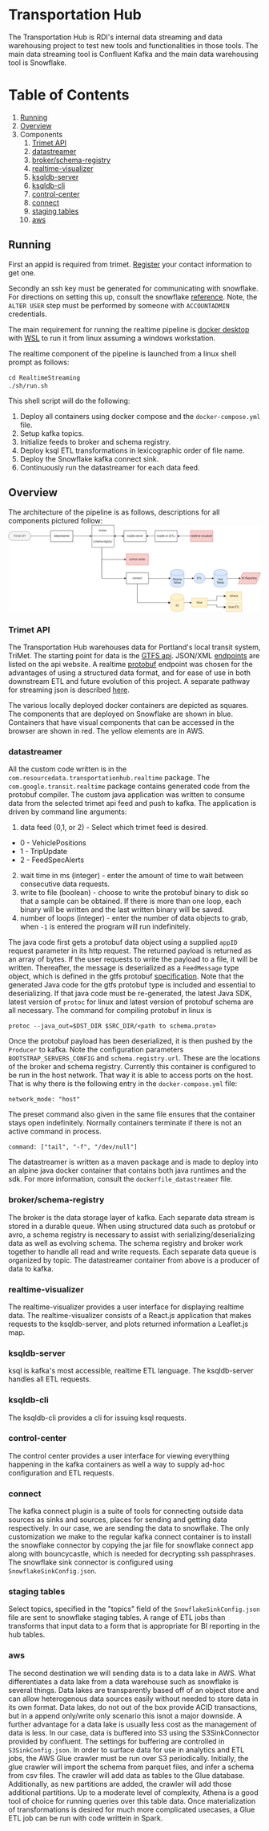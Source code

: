# Transportation Hub

The Transportation Hub is RDI's internal data streaming and data warehousing project to test new tools and functionalities in those tools.  The main data streaming tool is Confluent Kafka and the main data warehousing tool is Snowflake.

# Table of Contents
1. [Running](#topic-1)
2. [Overview](#overview)
3. Components
   1. [Trimet API](#trimet-api)
   2. [datastreamer](#datastreamer)
   3. [broker/schema-registry](#broker-schema-registry)
   4. [realtime-visualizer](#realtime-visualizer)
   5. [ksqldb-server](#ksqldb-server)
   6. [ksqldb-cli](#ksqldb-cli)
   7. [control-center](#control-center)
   8. [connect](#connect)
   9. [staging tables](#staging-tables)
   10. [aws](#aws)

## Running

First an appid is required from trimet.  [Register](https://developer.trimet.org/appid/registration/) your contact information to get one.

Secondly an ssh key must be generated for communicating with snowflake. For directions on setting this up, consult the snowflake [reference](https://docs.snowflake.com/en/user-guide/key-pair-auth).  Note, the `ALTER USER` step must be performed by someone with `ACCOUNTADMIN` credentials. 

The main requirement for running the realtime pipeline is [docker desktop](https://www.docker.com/products/docker-desktop/) with [WSL](https://learn.microsoft.com/en-us/windows/wsl/install) to run it from linux assuming a windows workstation. 
 
The realtime component of the pipeline is launched from a linux shell prompt as follows:
```
cd RealtimeStreaming
./sh/run.sh
```
This shell script will do the following:

1. Deploy all containers using docker compose and the `docker-compose.yml` file.
2. Setup kafka topics.
3. Initialize feeds to broker and schema registry.
4. Deploy ksql ETL transformations in lexicographic order of file name.
5. Deploy the Snowflake kafka connect sink.
6. Continuously run the datastreamer for each data feed.

## Overview

The architecture of the pipeline is as follows, descriptions for all components pictured follow:
![architecture](./imgs/transportation_hub_v2.png)

### Trimet API

The Transportation Hub warehouses data for Portland's local transit system, TriMet.  The starting point for data is the [GTFS api](https://developer.trimet.org/GTFS.shtml).  JSON/XML [endpoints](https://developer.trimet.org/ws_docs/) are listed on the api website.  A realtime [protobuf](https://www.transit.land/feeds/f-trimet~rt/) endpoint was chosen for the advantages of using a structured data format, and for ease of use in both downstream ETL and future evolution of this project.  A separate pathway for streaming json is described [here](RealtimeStreaming/cloud_streaming/loading_via_lambda.md).

The various locally deployed docker containers are depicted as squares.  The components that are deployed on Snowflake are shown in blue.  Containers that have visual components that can be accessed in the browser are shown in red.  The yellow elements are in AWS.

### datastreamer

All the custom code written is in the `com.resourcedata.transportationhub.realtime` package.  The `com.google.transit.realtime` package contains generated code from the protobuf compiler.  The custom java application was written to consume data from the selected trimet api feed and push to kafka. The application is driven by command line arguments:

1. data feed (0,1, or 2) - Select which trimet feed is desired.
  * 0 - VehiclePositions
  * 1 - TripUpdate
  * 2 - FeedSpecAlerts
2. wait time in ms (integer) - enter the amount of time to wait between consecutive data requests.
3. write to file (boolean) - choose to write the protobuf binary to disk so that a sample can be obtained.  If there is more than one loop, each binary will be written and the last written binary will be saved.
4. number of loops (integer) - enter the number of data objects to grab, when `-1` is entered the program will run indefinitely. 

The java code first gets a protobuf data object using a supplied `appID` request parameter in its http request.  The returned payload is returned as an array of bytes. If the user requests to write the payload to a file, it will be written.  Thereafter, the message is deserialized as a `FeedMessage` type object, which is defined in the gtfs protobuf [specification](https://developers.google.com/transit/gtfs-realtime/reference).  Note that the generated Java code for the gtfs protobuf type is included and essential to deserializing.  If that java code must be re-generated, the latest Java SDK, latest version of `protoc` for linux and latest version of protobuf schema are all necessary.  The command for compiling protobuf in linux is 
```
protoc --java_out=$DST_DIR $SRC_DIR/<path to schema.proto>
```
Once the protobuf payload has been deserialized, it is then pushed by the `Producer` to kafka.  Note the configuration parameters `BOOTSTRAP_SERVERS_CONFIG` and `schema.registry.url`.  These are the locations of the broker and schema registry.  Currently this container is configured to be run in the host network.  That way it is able to access ports on the host.  That is why there is the following entry in the `docker-compose.yml` file:
```
network_mode: "host"
```
The preset command also given in the same file ensures that the container stays open indefinitely.  Normally containers terminate if there is not an active command in process.
```
command: ["tail", "-f", "/dev/null"]
```
The datastreamer is written as a maven package and is made to deploy into an alpine java docker container that contains both java runtimes and the sdk.  For more information, consult the `dockerfile_datastreamer` file.

### broker/schema-registry

The broker is the data storage layer of kafka.  Each separate data stream is stored in a durable queue.  When using structured data such as protobuf or avro, a schema registry is necessary to assist with serializing/deserializing data as well as evolving schema. The schema registry and broker work together to handle all read and write requests.  Each separate data queue is organized by topic.  The datastreamer container from above is a producer of data to kafka.  

### realtime-visualizer

The realtime-visualizer provides a user interface for displaying realtime data. The realtime-visualizer consists of a React.js application that makes requests to the ksqldb-server, and plots returned information a Leaflet.js map. 

### ksqldb-server

ksql is kafka's most accessible, realtime ETL language. The ksqldb-server handles all ETL requests. 

### ksqldb-cli
The ksqldb-cli provides a cli for issuing ksql requests. 

### control-center
The control center provides a user interface for viewing everything happening in the kafka containers as well a way to supply ad-hoc configuration and ETL requests.

### connect
The kafka connect plugin is a suite of tools for connecting outside data sources as sinks and sources, places for sending and getting data respectively.  In our case, we are sending the data to snowflake.  The only customization we make to the regular kafka connect container is to install the snowflake connector by copying the jar file for snowflake connect app along with bouncycastle, which is needed for decrypting ssh passphrases.  The snowflake sink connector is configured using `SnowflakeSinkConfig.json`.

### staging tables
Select topics, specified in the "topics" field of the `SnowflakeSinkConfig.json` file are sent to snowflake staging tables.  A range of ETL jobs than transforms that input data to a form that is appropriate for BI reporting in the hub tables.

### aws

The second destination we will sending data is to a data lake in AWS.  What differentiates a data lake from a data warehouse such as snowflake is several things.  Data lakes are transparently based off of an object store and can allow heterogenous data sources easily without needed to store data in its own format.  Data lakes, do not out of the box provide ACID transactions, but in a append only/write only scenario this isnot a major downside.  A further advantage for a data lake is usually less cost as the management of data is less.  In our case, data is buffered into S3 using the S3SinkConnector provided by confluent.  The settings for buffering are controlled in `S3SinkConfig.json`.  In order to surface data for use in analytics and ETL jobs, the AWS Glue crawler must be run over S3 periodically.  Initially, the glue crawler will import the schema from parquet files, and infer a schema from csv files.  The crawler will add data as tables to the Glue database.  Additionally, as new partitions are added, the crawler will add those additional partitions.  Up to a moderate level of complexity, Athena is a good tool of choice for running queries over this table data.  Once materialization of transformations is desired for much more complicated usecases, a Glue ETL job can be run with code writtein in Spark. 

